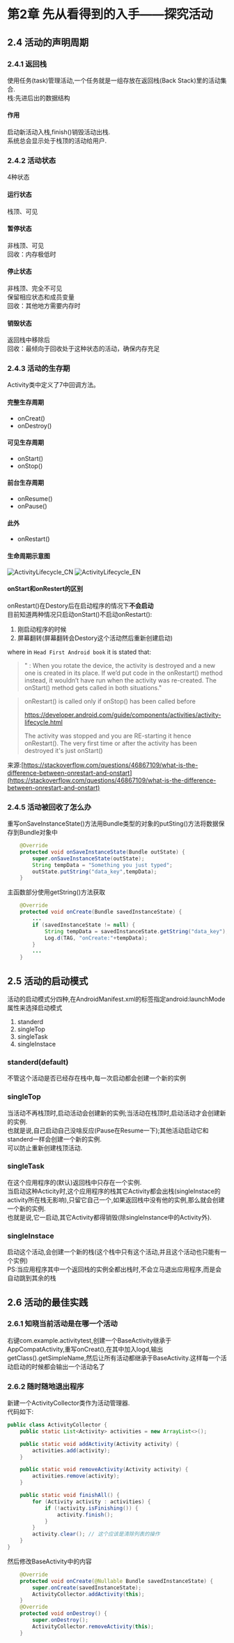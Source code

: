 # 第2章 先从看得到的入手——探究活动  
## 2.4 活动的声明周期  
### 2.4.1 返回栈  
使用任务(task)管理活动,一个任务就是一组存放在返回栈(Back Stack)里的活动集合.  
栈:先进后出的数据结构  
#### 作用  
启动新活动入栈,finish()销毁活动出栈.  
系统总会显示处于栈顶的活动给用户.
### 2.4.2 活动状态
4种状态  
#### 运行状态  
栈顶、可见  
#### 暂停状态  
非栈顶、可见  
回收：内存极低时  
#### 停止状态  
非栈顶、完全不可见  
保留相应状态和成员变量  
回收：其他地方需要内存时  
#### 销毁状态  
返回栈中移除后  
回收：最倾向于回收处于这种状态的活动，确保内存充足    
### 2.4.3 活动的生存期  
Activity类中定义了7中回调方法。  
#### 完整生存周期  
- onCreat()  
- onDestroy()
#### 可见生存周期  
- onStart()  
- onStop()
#### 前台生存周期  
- onResume()
- onPause()
#### 此外
- onRestart()  
#### 生命周期示意图  
![ActivityLifecycle_CN](Image/ActivityLifecycle_CN.gif)
![ActivityLifecycle_EN](Image/ActivityLifecycle_EN.gif)
#### onStart和onRestert的区别  
onRestart()在Destory后在启动程序的情况下**不会启动**  
目前知道两种情况只启动onStart()不启动onRestart():  
1. 刚启动程序的时候  
2. 屏幕翻转(屏幕翻转会Destory这个活动然后重新创建启动)   

where in `Head First Android book` it is stated that:

>" : When you rotate the device, the activity is destroyed and a new one is created in its place. If we’d put code in the onRestart() method instead, it wouldn’t have run when the activity was re-created. The onStart() method gets called in both situations."

>onRestart() is called only if onStop() has been called before
>
>https://developer.android.com/guide/components/activities/activity-lifecycle.html
>
>The activity was stopped and you are RE-starting it hence onRestart(). The very first time or after the activity has been destroyed it's just onStart()

来源:[https://stackoverflow.com/questions/46867109/what-is-the-difference-between-onrestart-and-onstart](https://stackoverflow.com/questions/46867109/what-is-the-difference-between-onrestart-and-onstart)  

### 2.4.5 活动被回收了怎么办  
重写onSaveInstanceState()方法用Bundle类型的对象的putSting()方法将数据保存到Bundle对象中  
```Java
    @Override
    protected void onSaveInstanceState(Bundle outState) {
        super.onSaveInstanceState(outState);
        String tempData = "Something you just typed";
        outState.putString("data_key",tempData);
    }
```
主函数部分使用getString()方法获取  
```Java
    @Override
    protected void onCreate(Bundle savedInstanceState) {
        ...
        if (savedInstanceState != null) {
            String tempData = savedInstanceState.getString("data_key");
            Log.d(TAG, "onCreate:"+tempData);
        }
        ...
    }
```

## 2.5 活动的启动模式  
活动的启动模式分四种,在AndroidManifest.xml的<activity>标签指定android:launchMode属性来选择启动模式  
1. standerd  
2. singleTop  
3. singleTask  
4. singleInstace  
### standerd(default)  
不管这个活动是否已经存在栈中,每一次启动都会创建一个新的实例  
### singleTop  
当活动不再栈顶时,启动活动会创建新的实例;当活动在栈顶时,启动活动才会创建新的实例.  
也就是说,自己启动自己没啥反应(Pause在Resume一下);其他活动启动它和standerd一样会创建一个新的实例.  
可以防止重新创建栈顶活动.  
### singleTask  
在这个应用程序的(默认)返回栈中只存在一个实例.  
当启动这种Acticity时,这个应用程序的栈其它Activity都会出栈(singleInstace的activity所在栈无影响),只留它自己一个,如果返回栈中没有他的实例,那么就会创建一个新的实例.  
也就是说,它一启动,其它Activity都得销毁(除singleInstance中的Activity外).  
### singleInstace  
启动这个活动,会创建一个新的栈(这个栈中只有这个活动,并且这个活动也只能有一个实例)  
PS:当应用程序其中一个返回栈的实例全都出栈时,不会立马退出应用程序,而是会自动跳到其余的栈  
## 2.6 活动的最佳实践  
### 2.6.1 知晓当前活动是在哪一个活动  
右键com.example.activitytest,创建一个BaseActivity继承于AppCompatActivity,重写onCreat(),在其中加入logd,输出getClass().getSimpleName,然后让所有活动都继承于BaseActivity.这样每一个活动启动的时候都会输出一个活动名了  
### 2.6.2 随时随地退出程序
新建一个ActivityCollector类作为活动管理器.  
代码如下:  
```Java
public class ActivityCollector {
    public static List<Activity> activities = new ArrayList<>();

    public static void addActivity(Activity activity) {
        activities.add(activity);
    }

    public static void removeActivity(Activity activity) {
        activities.remove(activity);
    }

    public static void finishAll() {
        for (Activity activity : activities) {
            if (!activity.isFinishing()) {
                activity.finish();
            }
        }
        activity.clear(); // 这个应该是清除列表的操作
    }
}
```
然后修改BaseActivity中的内容  
```Java
    @Override
    protected void onCreate(@Nullable Bundle savedInstanceState) {
        super.onCreate(savedInstanceState);
        ActivityCollector.addActivity(this);
    }
    @Override
    protected void onDestroy() {
        super.onDestroy();
        ActivityCollector.removeActivity(this);
    }
```
